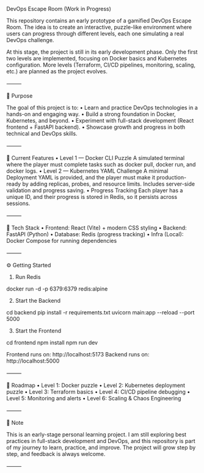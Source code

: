 
DevOps Escape Room (Work in Progress)

This repository contains an early prototype of a gamified DevOps Escape Room.
The idea is to create an interactive, puzzle-like environment where users can progress through different levels, each one simulating a real DevOps challenge.

At this stage, the project is still in its early development phase. Only the first two levels are implemented, focusing on Docker basics and Kubernetes configuration. More levels (Terraform, CI/CD pipelines, monitoring, scaling, etc.) are planned as the project evolves.

⸻

🎯 Purpose

The goal of this project is to:
	•	Learn and practice DevOps technologies in a hands-on and engaging way.
	•	Build a strong foundation in Docker, Kubernetes, and beyond.
	•	Experiment with full-stack development (React frontend + FastAPI backend).
	•	Showcase growth and progress in both technical and DevOps skills.

⸻

🚀 Current Features
	•	Level 1 — Docker CLI Puzzle
A simulated terminal where the player must complete tasks such as docker pull, docker run, and docker logs.
	•	Level 2 — Kubernetes YAML Challenge
A minimal Deployment YAML is provided, and the player must make it production-ready by adding replicas, probes, and resource limits.
Includes server-side validation and progress saving.
	•	Progress Tracking
Each player has a unique ID, and their progress is stored in Redis, so it persists across sessions.

⸻

🧱 Tech Stack
	•	Frontend: React (Vite) + modern CSS styling
	•	Backend: FastAPI (Python)
	•	Database: Redis (progress tracking)
	•	Infra (Local): Docker Compose for running dependencies

⸻

⚙️ Getting Started

1. Run Redis

docker run -d -p 6379:6379 redis:alpine

2. Start the Backend

cd backend
pip install -r requirements.txt
uvicorn main:app --reload --port 5000

3. Start the Frontend

cd frontend
npm install
npm run dev

Frontend runs on: http://localhost:5173
Backend runs on: http://localhost:5000

⸻

📌 Roadmap
	•	Level 1: Docker puzzle
	•	Level 2: Kubernetes deployment puzzle
	•	Level 3: Terraform basics
	•	Level 4: CI/CD pipeline debugging
	•	Level 5: Monitoring and alerts
	•	Level 6: Scaling & Chaos Engineering

⸻

📝 Note

This is an early-stage personal learning project.
I am still exploring best practices in full-stack development and DevOps, and this repository is part of my journey to learn, practice, and improve. The project will grow step by step, and feedback is always welcome.

⸻

